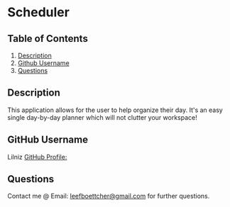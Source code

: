 # Scheduler 

## Table of Contents
1. [Description](#description)
2. [Github Username](#github-username)
3. [Questions](#questions)

## Description
  This application allows for the user to help organize their day. It's an easy single day-by-day planner which will not clutter your workspace!

## GitHub Username
  Lilniz
  [GitHub Profile:](https://github.com/Lilniz)

## Questions
  Contact me @ Email: leefboettcher@gmail.com for further questions.